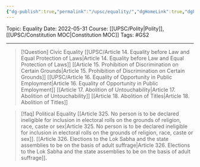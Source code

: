 ```yaml
---
{"dg-publish":true,"permalink":"/upsc/equality/","dgHomeLink":true,"dgPassFrontmatter":false}
---
```


Topic: Equality
Date: 2022-05-31
Course: [[UPSC/Polity|Polity]],  [[UPSC/Constitution MOC|Constitution MOC]]
Tags: #GS2 

---

> [!Question] Civic Equality
> [[UPSC/Article 14. Equality before Law and Equal Protection of Laws|Article 14. Equality before Law and Equal Protection of Laws]]
> [[Article 15. Prohibition of Discrimination on Certain Grounds|Article 15. Prohibition of Discrimination on Certain Grounds]]
> [[UPSC/Article 16. Equality of Opportunity in Public Employment|Article 16. Equality of Opportunity in Public Employment]]
> [[Article 17. Abolition of Untouchability|Article 17. Abolition of Untouchability]]
> [[Article 18. Abolition of Titles|Article 18. Abolition of Titles]]
> 

>[!faq] Political Equality
>[[Article 325. No person is to be declared ineligible for inclusion in electoral rolls on the grounds of religion, race, caste or sex|Article 325. No person is to be declared ineligible for inclusion in electoral rolls on the grounds of religion, race, caste or sex]].
>[[Article 326. Elections to the Lok Sabha and the state assemblies to be on the basis of adult suffrage|Article 326. Elections to the Lok Sabha and the state assemblies to be on the basis of adult suffrage]].


>






